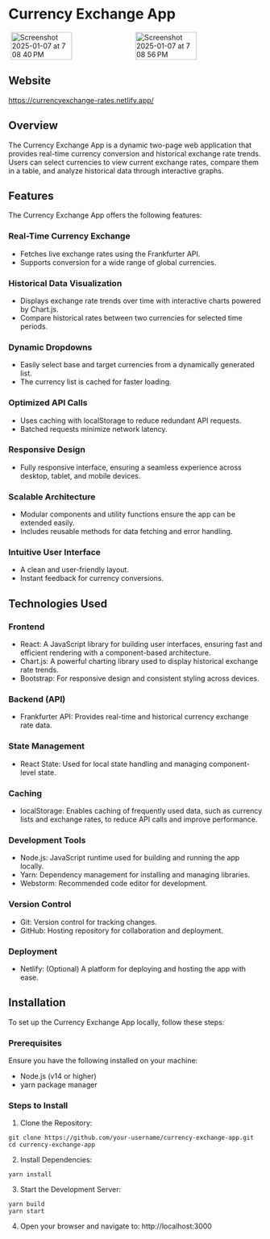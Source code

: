 # Currency Exchange App

<div style="display: flex; justify-content: center; align-items: center;">
  <img width="49%" alt="Screenshot 2025-01-07 at 7 08 40 PM" src="https://github.com/user-attachments/assets/fb356580-486a-4a93-bead-06137d5a55b5" />
  <img width="49%" alt="Screenshot 2025-01-07 at 7 08 56 PM" src="https://github.com/user-attachments/assets/7f23b8a1-1a1b-444a-b4ab-a409d70770ca" />
</div>

## Website
https://currencyexchange-rates.netlify.app/ 

## Overview
The Currency Exchange App is a dynamic two-page web application that provides real-time currency conversion and historical exchange rate trends. Users can select currencies to view current exchange rates, compare them in a table, and analyze historical data through interactive graphs.

## Features
The Currency Exchange App offers the following features:
### Real-Time Currency Exchange
- Fetches live exchange rates using the Frankfurter API.
- Supports conversion for a wide range of global currencies.
### Historical Data Visualization
- Displays exchange rate trends over time with interactive charts powered by Chart.js.
- Compare historical rates between two currencies for selected time periods.
### Dynamic Dropdowns
- Easily select base and target currencies from a dynamically generated list.
- The currency list is cached for faster loading.
### Optimized API Calls
- Uses caching with localStorage to reduce redundant API requests.
- Batched requests minimize network latency.
### Responsive Design
- Fully responsive interface, ensuring a seamless experience across desktop, tablet, and mobile devices.
### Scalable Architecture
- Modular components and utility functions ensure the app can be extended easily.
- Includes reusable methods for data fetching and error handling.
### Intuitive User Interface
- A clean and user-friendly layout.
- Instant feedback for currency conversions.

## Technologies Used
### Frontend
- React: A JavaScript library for building user interfaces, ensuring fast and efficient rendering with a component-based architecture.
- Chart.js: A powerful charting library used to display historical exchange rate trends.
- Bootstrap: For responsive design and consistent styling across devices.
### Backend (API)
- Frankfurter API: Provides real-time and historical currency exchange rate data.
### State Management
- React State: Used for local state handling and managing component-level state.
### Caching
- localStorage: Enables caching of frequently used data, such as currency lists and exchange rates, to reduce API calls and improve performance.
### Development Tools
- Node.js: JavaScript runtime used for building and running the app locally.
- Yarn: Dependency management for installing and managing libraries.
- Webstorm: Recommended code editor for development.
### Version Control
- Git: Version control for tracking changes.
- GitHub: Hosting repository for collaboration and deployment.
### Deployment
- Netlify: (Optional) A platform for deploying and hosting the app with ease.

## Installation
To set up the Currency Exchange App locally, follow these steps:

### Prerequisites
Ensure you have the following installed on your machine:
- Node.js (v14 or higher)
- yarn package manager

### Steps to Install
1. Clone the Repository:
```
git clone https://github.com/your-username/currency-exchange-app.git
cd currency-exchange-app
```
2. Install Dependencies:
```
yarn install
```
3. Start the Development Server:
```
yarn build
yarn start
```
4. Open your browser and navigate to:
http://localhost:3000

